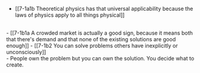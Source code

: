 - [[7-1a1b Theoretical physics has that universal applicability because the laws of physics apply to all things physical]]
<br>
- [[7-1b1a A crowded market is actually a good sign, because it means both that there's demand and that none of the existing solutions are good enough]]
- [[7-1b2 You can solve problems others have inexplicitly or unconsciously]]
<br>
- People own the problem but you can own the solution. You decide what to create.

